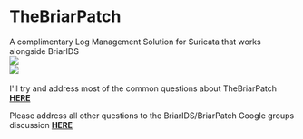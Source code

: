 # TheBriarPatch

A complimentary Log Management Solution for Suricata that works alongside BriarIDS<br>
<img src="https://github.com/musicmancorley/TheBriarPatch/blob/master/images/thebriarpatch.png?raw=true"><br>
<img src="https://github.com/musicmancorley/TheBriarPatch/blob/master/images/BriarPatchLogin.png?raw=true"><br>
<br>
I'll try and address most of the common questions about TheBriarPatch [**HERE**](https://github.com/musicmancorley/TheBriarPatch/wiki/CommonQuestions)

Please address all other questions to the BriarIDS/BriarPatch Google groups discussion [**HERE**](https://groups.google.com/forum/#!forum/briarids)
